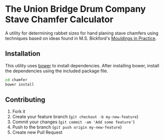 # The Union Bridge Drum Company Stave Chamfer Calculator

A utility for determining rabbet sizes for hand planing stave chamfers using techniques based on ideas found in M.S. Bickford's [Mouldings in Practice](http://www.lostartpress.com/Mouldings_in_Practice_p/bk-mip.htm).

## Installation

This utility uses [bower](http://bower.io) to install dependencies. After installing bower, install the dependencies using the included package file.
````bash
cd chamfer
bower install
````

## Contributing

1. Fork it
2. Create your feature branch (`git checkout -b my-new-feature`)
3. Commit your changes (`git commit -am 'Add some feature'`)
4. Push to the branch (`git push origin my-new-feature`)
5. Create new Pull Request
